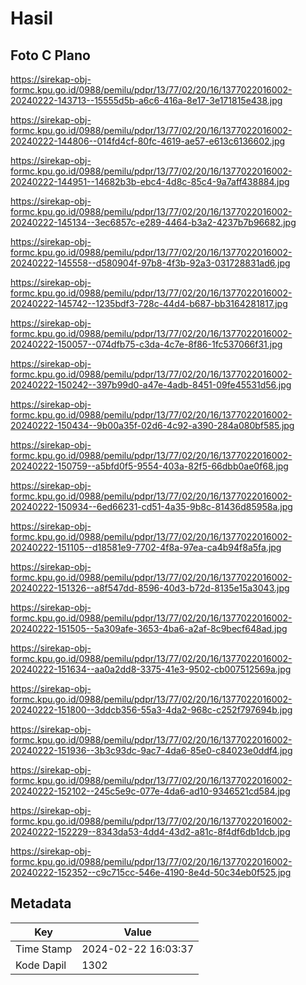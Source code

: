 # Hasil

## Foto C Plano

https://sirekap-obj-formc.kpu.go.id/0988/pemilu/pdpr/13/77/02/20/16/1377022016002-20240222-143713--15555d5b-a6c6-416a-8e17-3e171815e438.jpg

https://sirekap-obj-formc.kpu.go.id/0988/pemilu/pdpr/13/77/02/20/16/1377022016002-20240222-144806--014fd4cf-80fc-4619-ae57-e613c6136602.jpg

https://sirekap-obj-formc.kpu.go.id/0988/pemilu/pdpr/13/77/02/20/16/1377022016002-20240222-144951--14682b3b-ebc4-4d8c-85c4-9a7aff438884.jpg

https://sirekap-obj-formc.kpu.go.id/0988/pemilu/pdpr/13/77/02/20/16/1377022016002-20240222-145134--3ec6857c-e289-4464-b3a2-4237b7b96682.jpg

https://sirekap-obj-formc.kpu.go.id/0988/pemilu/pdpr/13/77/02/20/16/1377022016002-20240222-145558--d580904f-97b8-4f3b-92a3-031728831ad6.jpg

https://sirekap-obj-formc.kpu.go.id/0988/pemilu/pdpr/13/77/02/20/16/1377022016002-20240222-145742--1235bdf3-728c-44d4-b687-bb3164281817.jpg

https://sirekap-obj-formc.kpu.go.id/0988/pemilu/pdpr/13/77/02/20/16/1377022016002-20240222-150057--074dfb75-c3da-4c7e-8f86-1fc537066f31.jpg

https://sirekap-obj-formc.kpu.go.id/0988/pemilu/pdpr/13/77/02/20/16/1377022016002-20240222-150242--397b99d0-a47e-4adb-8451-09fe45531d56.jpg

https://sirekap-obj-formc.kpu.go.id/0988/pemilu/pdpr/13/77/02/20/16/1377022016002-20240222-150434--9b00a35f-02d6-4c92-a390-284a080bf585.jpg

https://sirekap-obj-formc.kpu.go.id/0988/pemilu/pdpr/13/77/02/20/16/1377022016002-20240222-150759--a5bfd0f5-9554-403a-82f5-66dbb0ae0f68.jpg

https://sirekap-obj-formc.kpu.go.id/0988/pemilu/pdpr/13/77/02/20/16/1377022016002-20240222-150934--6ed66231-cd51-4a35-9b8c-81436d85958a.jpg

https://sirekap-obj-formc.kpu.go.id/0988/pemilu/pdpr/13/77/02/20/16/1377022016002-20240222-151105--d18581e9-7702-4f8a-97ea-ca4b94f8a5fa.jpg

https://sirekap-obj-formc.kpu.go.id/0988/pemilu/pdpr/13/77/02/20/16/1377022016002-20240222-151326--a8f547dd-8596-40d3-b72d-8135e15a3043.jpg

https://sirekap-obj-formc.kpu.go.id/0988/pemilu/pdpr/13/77/02/20/16/1377022016002-20240222-151505--5a309afe-3653-4ba6-a2af-8c9becf648ad.jpg

https://sirekap-obj-formc.kpu.go.id/0988/pemilu/pdpr/13/77/02/20/16/1377022016002-20240222-151634--aa0a2dd8-3375-41e3-9502-cb007512569a.jpg

https://sirekap-obj-formc.kpu.go.id/0988/pemilu/pdpr/13/77/02/20/16/1377022016002-20240222-151800--3ddcb356-55a3-4da2-968c-c252f797694b.jpg

https://sirekap-obj-formc.kpu.go.id/0988/pemilu/pdpr/13/77/02/20/16/1377022016002-20240222-151936--3b3c93dc-9ac7-4da6-85e0-c84023e0ddf4.jpg

https://sirekap-obj-formc.kpu.go.id/0988/pemilu/pdpr/13/77/02/20/16/1377022016002-20240222-152102--245c5e9c-077e-4da6-ad10-9346521cd584.jpg

https://sirekap-obj-formc.kpu.go.id/0988/pemilu/pdpr/13/77/02/20/16/1377022016002-20240222-152229--8343da53-4dd4-43d2-a81c-8f4df6db1dcb.jpg

https://sirekap-obj-formc.kpu.go.id/0988/pemilu/pdpr/13/77/02/20/16/1377022016002-20240222-152352--c9c715cc-546e-4190-8e4d-50c34eb0f525.jpg


## Metadata

| Key        | Value               |
| ---------- | ------------------- |
| Time Stamp | 2024-02-22 16:03:37 |
| Kode Dapil | 1302                |



